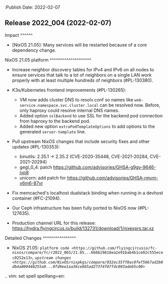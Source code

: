 :Publish Date: 2022-02-07

Release 2022_004 (2022-02-07)
-----------------------------

Impact
^^^^^^

* [NixOS 21.05]: Many services will be restarted because of a core dependency change.


NixOS 21.05 platform
^^^^^^^^^^^^^^^^^^^^

* Increase neighbor discovery tables for IPv4 and IPv6 on all nodes to
  ensure services that talk to a lot of neighbors on a single LAN work properly
  with at least multiple hundreds of neighbors (#PL-130380).
* K3s/Kubernetes frontend improvements (#PL-130265):

    * VM now adds cluster DNS to resolv.conf so names like `web-service.namespace.svc.cluster.local` can be resolved now.
      Before, only haproxy could resolve internal DNS names.
    * Added option `sslBackend` to use SSL for the backend pod connection from haproxy to the backend pod.
    * Added new option `extraPodTemplateOptions` to add options to the generated `server-template` line.

* Pull upstream NixOS changes that include security fixes and other updates (#PL-130353):

    * binutils: 2.35.1 -> 2.35.2 (CVE-2020-35448, CVE-2021-20284, CVE-2021-20294)
    * gegl_0_4: patch https://github.com/advisories/GHSA-g9gv-9646-jvp8
    * unicorn: add patch for https://github.com/advisories/GHSA-rmvm-v6m6-87vr

* Fix memcached's localhost dualstack binding when running in a devhost container (#FC-21094).
* Our Ceph infrastructure has been fully ported to NixOS now (#PL-127635).
* Production channel URL for this release: https://hydra.flyingcircus.io/build/132731/download/1/nixexprs.tar.xz


Detailed Changes
^^^^^^^^^^^^^^^^

* NixOS 21.05: `platform code <https://github.com/flyingcircusio/fc-nixos/compare/fc/r2022_003/21.05...666629818ea2e91ba64b1ce02c555ecec0252e13>`_,
  `upstream changes <https://github.com/NixOS/nixpkgs/compare/932ec35ff8ac0fef5667ad2b0db4a009440255a9...0fd9ee1aa36ce865ad273f4f07fdc093adeb5c00>`_

.. vim: set spell spelllang=en:
